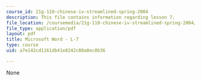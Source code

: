 ```yaml
---
course_id: 21g-110-chinese-iv-streamlined-spring-2004
description: This file contains information regarding lesson 7.
file_location: /coursemedia/21g-110-chinese-iv-streamlined-spring-2004/a7e142cd1161db41e8242c08a8ec0b36_MIT21G_110S04_L_7.pdf
file_type: application/pdf
layout: pdf
title: Microsoft Word - L-7
type: course
uid: a7e142cd1161db41e8242c08a8ec0b36

---
```

None